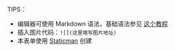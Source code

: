 TIPS：
- 编辑器可使用 Markdown 语法，基础语法参见 [这个教程](https://www.gitbook.com/book/yimu/markdown/details)
- 插入图片代码：`![](这里填写图片地址)`
- 本表单使用 [Staticman](https://staticman.net/) 创建
